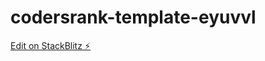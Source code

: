 # codersrank-template-eyuvvl

[Edit on StackBlitz ⚡️](https://stackblitz.com/edit/codersrank-template-eyuvvl)